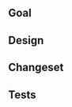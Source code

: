 ## Goal

<!-- Why is this change necessary? -->

## Design

<!-- Why was this approach used? -->

## Changeset

<!-- What changed? -->

## Tests

<!-- How was it tested? -->
